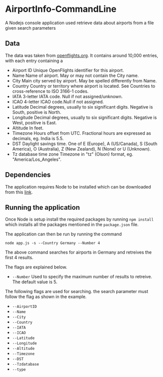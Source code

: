 # AirportInfo-CommandLine
A Nodejs console application used retrieve data about airports from a file given search parameters

## Data 
The data was taken from [openflights.org](https://openflights.org/data.html). It contains around 10,000 entries, with each entry containing a 

* Airport ID	Unique OpenFlights identifier for this airport.
* Name	Name of airport. May or may not contain the City name.
* City	Main city served by airport. May be spelled differently from Name.
* Country	Country or territory where airport is located. See Countries to cross-reference to ISO 3166-1 codes.
* IATA	3-letter IATA code. Null if not assigned/unknown.
* ICAO	4-letter ICAO code.Null if not assigned.
* Latitude	Decimal degrees, usually to six significant digits. Negative is South, positive is North.
* Longitude	Decimal degrees, usually to six significant digits. Negative is West, positive is East.
* Altitude	In feet.
* Timezone	Hours offset from UTC. Fractional hours are expressed as decimals, eg. India is 5.5.
* DST Daylight savings time. One of E (Europe), A (US/Canada), S (South America), O (Australia), Z (New Zealand), N (None) or U (Unknown). 
* Tz database time zone	Timezone in "tz" (Olson) format, eg. "America/Los_Angeles".

## Dependencies
The application requires Node to be installed which can be downloaded from this [link](https://nodejs.org/en/).

## Running the application
Once Node is setup install the required packages by running `npm install` which installs all the packages mentioned in the `package.json` file.

The application can then be run by running the command  

    node app.js -s --Country Germany --Number 4
    
The above command searches for airports in Germany and retreives the first 4 results.

The flags are explained below.

* `--Number` Used to specify the maximum number of results to retreive. The default value is 5.

The following flags are used for searching. the search parameter must follow the flag as shown in the example.
* `--AirportID` 
* `--Name`
* `--City`
* `--Country`
* `--IATA`
* `--ICAO`
* `--Latitude`
* `--Longitude`
* `--Altitude`
* `--Timezone`
* `--DST`
* `--Tzdatabase`
* `--type`

